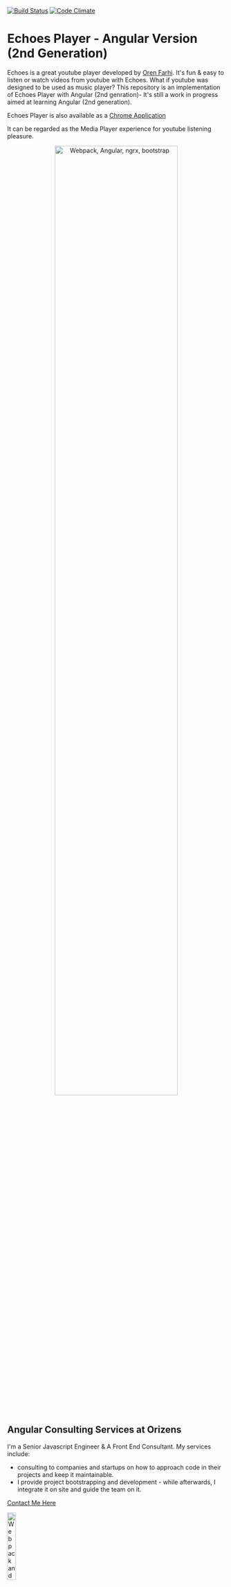 [![Build Status](https://travis-ci.org/orizens/echoes-player.svg?branch=master)](https://travis-ci.org/orizens/echoes-player) [![Code Climate](https://codeclimate.com/github/orizens/echoes-player/badges/gpa.svg)](https://codeclimate.com/github/orizens/echoes-player)

# Echoes Player - Angular Version (2nd Generation)
Echoes is a great youtube player developed by [Oren Farhi](http://orizens.com).
It's fun & easy to listen or watch videos from youtube with Echoes.
What if youtube was designed to be used as music player?
This repository is an implementation of Echoes Player with Angular (2nd genration)- It's still a work in progress aimed at learning Angular (2nd generation).

Echoes Player is also available as a [Chrome Application](https://chrome.google.com/webstore/detail/echoes-player/aaenpaopfebcmdaegggjbkhaedlbbkde)

It can be regarded as the Media Player experience for youtube listening pleasure.

<p align="center">
  <a href="https://echoesplayer.com" target="_blank">
    <img src="https://user-images.githubusercontent.com/878660/30917366-7ffe7ba2-a3a4-11e7-89ab-e85f4b761bcb.png" alt="Webpack, Angular, ngrx, bootstrap" width="75%"/>
  </a>
</p>

## Angular Consulting Services at Orizens
I'm a Senior Javascript Engineer & A Front End Consultant.
My services include:  
- consulting to companies and startups on how to approach code in their projects and keep it maintainable.  
- I provide project bootstrapping and development - while afterwards, I integrate it on site and guide the team on it.  

[Contact Me Here](http://orizens.com/contact)

  <a href="https://orizens.com" target="_blank">
    <img src="https://cloud.githubusercontent.com/assets/878660/23353771/d0adbd12-fcd6-11e6-96be-7a236f8819d9.png" alt="Webpack and Angular" width="20%"/>
  </a>

# Tech Stack

## Included @ngrx solutions:  
- [ngrx/store](https://github.com/ngrx/platform/blob/master/docs/store/README.md) - State Management a la "[Redux](https://github.com/reactjs/redux)" based on RxJs  
- [ngrx/effects](https://github.com/ngrx/platform/blob/master/docs/effects/README.md) - Side Effects layer for ngrx/store  
- [ngrx/router-store](https://github.com/ngrx/platform/blob/master/docs/router-store/README.md) - Bindings to connect the Angular Router to @ngrx/store  
- [ngrx-store-localstorage](https://github.com/btroncone/ngrx-store-localstorage) - local sotrage support for ngrx/store  
- [ngrx/store-devtools](https://github.com/ngrx/platform/blob/master/docs/store-devtools/README.md) - a connector to [redux devtool](https://chrome.google.com/webstore/detail/redux-devtools/lmhkpmbekcpmknklioeibfkpmmfibljd?hl=en-US) for chrome  

## Included Technologies & Libraries
- [Angular +4.x](http://angular.io) 
- [Angular CLI](https://cli.angular.io/)
- [@ngrx Platform v4](https://github.com/ngrx/platform) 
- Bootstrap v3.x (SASS)
- Typescript 2.x
- ES6 / ES2015 (using Loader Spec)

# EchoesPlayer

This project was generated with [Angular CLI](https://github.com/angular/angular-cli) version 1.0.0.

## Development server
Run `npm start` for a dev server. Navigate to `http://localhost:4200/`. The app will automatically reload if you change any of the source files.

## Code scaffolding

Run `ng generate component component-name` to generate a new component. You can also use `ng generate directive/pipe/service/class/module`.

## Build

Run `npm run build` to build the project. The build artifacts will be stored in the `dist/` directory. Use the `-prod` flag for a production build.

### Build for Production
Run `npm run build:prod` to build the project minified for production with AOT.

## Running unit tests

Run `npm test` to execute the unit tests via [Karma](https://karma-runner.github.io).  
Run `npm run test:ci` to execute the unit tests only **Once** 
## Running end-to-end tests

Run `npm run e2e` to execute the end-to-end tests via [Protractor](http://www.protractortest.org/).
Before running the tests make sure you are serving the app via `ng serve`.

## Further help

To get more help on the Angular CLI use `ng help` or go check out the [Angular CLI README](https://github.com/angular/angular-cli/blob/master/README.md).

# Bundle analyze explorer
[look at issue](https://github.com/angular/angular-cli/issues/4172) 
1. make sure ```npm i source-map-explorer -g```
1. ```ng build --prod --aot --sm``` (the sourcemap is for later steps)  
1. ```cd dist && source-map-explorer A-FILE-WITH-HASH.js```